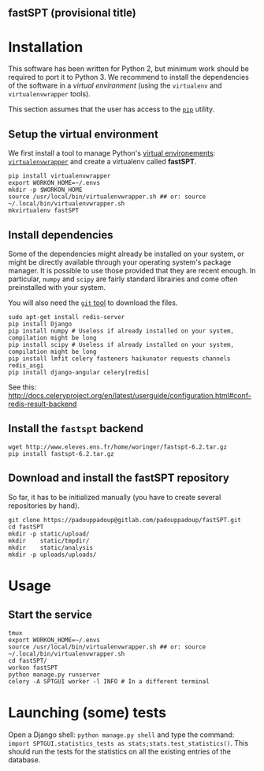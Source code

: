 fastSPT (provisional title)
--------------------------

# Installation
This software has been written for Python 2, but minimum work should be required to port it to Python 3. We recommend to install the dependencies of the software in a *virtual environment* (using the `virtualenv` and `virtualenvwrapper` tools).

This section assumes that the user has access to the [`pip`](https://pip.pypa.io/en/stable/installing/) utility.

## Setup the virtual environment
We first install a tool to manage Python's [virtual environements](https://virtualenvwrapper.readthedocs.io/en/latest/): [`virtualenvwrapper`](https://virtualenvwrapper.readthedocs.io/en/latest/) and create a virtualenv called **fastSPT**.

```{shell}
pip install virtualenvwrapper
export WORKON_HOME=~/.envs
mkdir -p $WORKON_HOME
source /usr/local/bin/virtualenvwrapper.sh ## or: source ~/.local/bin/virtualenvwrapper.sh
mkvirtualenv fastSPT
```

## Install dependencies
Some of the dependencies might already be installed on your system, or might be directly available through your operating system's package manager. It is possible to use those provided that they are recent enough. In particular, `numpy` and `scipy` are fairly standard librairies and come often preinstalled with your system.

You will also need the [`git` tool](https://git-scm.com/) to download the files.

```{shell}
sudo apt-get install redis-server
pip install Django
pip install numpy # Useless if already installed on your system, compilation might be long
pip install scipy # Useless if already installed on your system, compilation might be long
pip install lmfit celery fasteners haikunator requests channels redis_asgi
pip install django-angular celery[redis]
```

See this: http://docs.celeryproject.org/en/latest/userguide/configuration.html#conf-redis-result-backend 

## Install the `fastspt` backend
```{shell}
wget http://www.eleves.ens.fr/home/woringer/fastspt-6.2.tar.gz
pip install fastspt-6.2.tar.gz
```

## Download and install the fastSPT repository

So far, it has to be initialized manually (you have to create several repositories by hand).

```{shell}
git clone https://padouppadoup@gitlab.com/padouppadoup/fastSPT.git
cd fastSPT
mkdir -p static/upload/
mkdir    static/tmpdir/
mkdir    static/analysis
mkdir -p uploads/uploads/
```

# Usage
## Start the service

```{bash}
tmux
export WORKON_HOME=~/.envs
source /usr/local/bin/virtualenvwrapper.sh ## or: source ~/.local/bin/virtualenvwrapper.sh
cd fastSPT/
workon fastSPT
python manage.py runserver
celery -A SPTGUI worker -l INFO # In a different terminal
```

# Launching (some) tests

Open a Django shell: `python manage.py shell` and type the command: `import SPTGUI.statistics_tests as stats;stats.test_statistics()`. This should run the tests for the statistics on all the existing entries of the database.

